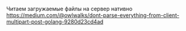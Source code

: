 Читаем загружаемые файлы на сервер нативно
https://medium.com/@owlwalks/dont-parse-everything-from-client-multipart-post-golang-9280d23cd4ad
